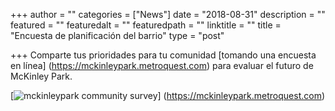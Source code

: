+++
author = ""
categories = ["News"]
date = "2018-08-31"
description = ""
featured = ""
featuredalt = ""
featuredpath = ""
linktitle = ""
title = "Encuesta de planificación del barrio"
type = "post"

+++
Comparte tus prioridades para tu comunidad [tomando una encuesta en línea] (https://mckinleypark.metroquest.com) para evaluar el futuro de McKinley Park.

[![ mckinleypark community survey](/images/MetroQuestBegin.png)]
(https://mckinleypark.metroquest.com)
